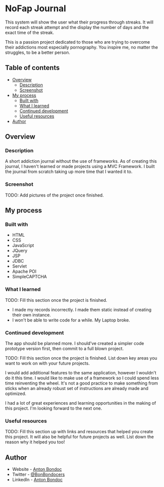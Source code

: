 # NoFap Journal

This system will show the user what their progress through streaks. It will record each streak attempt and the display the number of days and the exact time of the streak.

This is a passion project dedicated to those who are trying to overcome their addictions most especially pornography. You inspire me, no matter the struggles, to be a better person.

## Table of contents

- [Overview](#overview)
  - [Description](#description)
  - [Screenshot](#screenshot)
- [My process](#my-process)
  - [Built with](#built-with)
  - [What I learned](#what-i-learned)
  - [Continued development](#continued-development)
  - [Useful resources](#useful-resources)
- [Author](#author)

## Overview

### Description

A short addiction journal without the use of frameworks. As of creating this journal, I haven't learned or made projects using a MVC Framework. I built the journal from scratch taking up more time that I wanted it to.

### Screenshot

TODO: Add pictures of the project once finished.

## My process

### Built with

- HTML
- CSS
- JavaScript
- JQuery
- JSP
- JDBC
- Servlet
- Apache POI
- SimpleCAPTCHA

### What I learned

TODO: Fill this section once the project is finished.
- I made my records incorrectly. I made them static instead of creating their own instance.
- I won't be able to write code for a while. My Laptop broke.

### Continued development

The app should be planned more. I should've created a simpler code prototype version first, then commit to a full blown project.

TODO: Fill this section once the project is finished. List down key areas you want to work on with your future projects.

I would add additional features to the same application, however I wouldn't do it this time. I would like to make use of a framework so I could spend less time reinventing the wheel. It's not a good practice to make something from sticks when an already robust set of instructions are already made and optimized.

I had a lot of great experiences and learning opportunities in the making of this project. I'm looking forward to the next one.

### Useful resources

TODO: Fill this section up with links and resources that helped you create this project. It will also be helpful for future projects as well. List down the reason why it helped you too!

## Author

- Website - [Anton Bondoc](https://antonbondoc.wordpress.com/)
- Twitter - [@BonBondocers](https://twitter.com/bonbondocers)
- LinkedIn - [Anton Bondoc](https://www.linkedin.com/in/anton-bondoc-7231a71b5/)

